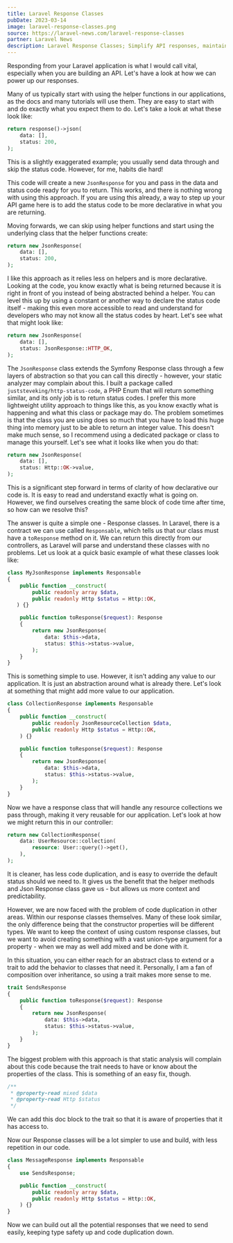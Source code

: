 ```yaml
---
title: Laravel Response Classes
pubDate: 2023-03-14
image: laravel-response-classes.png
source: https://laravel-news.com/laravel-response-classes
partner: Laravel News
description: Laravel Response Classes; Simplify API responses, maintain code quality with custom response classes.
---
```


Responding from your Laravel application is what I would call vital, especially when you are building an API. Let's have a look at how we can power up our responses.

Many of us typically start with using the helper functions in our applications, as the docs and many tutorials will use them. They are easy to start with and do exactly what you expect them to do. Let's take a look at what these look like:

```php
return response()->json(
    data: [],
    status: 200,
);
```

This is a slightly exaggerated example; you usually send data through and skip the status code. However, for me, habits die hard!

This code will create a new `JsonResponse` for you and pass in the data and status code ready for you to return. This works, and there is nothing wrong with using this approach. If you are using this already, a way to step up your API game here is to add the status code to be more declarative in what you are returning.

Moving forwards, we can skip using helper functions and start using the underlying class that the helper functions create:

```php
return new JsonResponse(
    data: [],
    status: 200,
);
```

I like this approach as it relies less on helpers and is more declarative. Looking at the code, you know exactly what is being returned because it is right in front of you instead of being abstracted behind a helper. You can level this up by using a constant or another way to declare the status code itself - making this even more accessible to read and understand for developers who may not know all the status codes by heart. Let's see what that might look like:

```php
return new JsonResponse(
    data: [],
    status: JsonResponse::HTTP_OK,
);
```

The `JsonResponse` class extends the Symfony Response class through a few layers of abstraction so that you can call this directly - however, your static analyzer may complain about this. I built a package called `juststeveking/http-status-code`, a PHP Enum that will return something similar, and its only job is to return status codes. I prefer this more lightweight utility approach to things like this, as you know exactly what is happening and what this class or package may do. The problem sometimes is that the class you are using does so much that you have to load this huge thing into memory just to be able to return an integer value. This doesn't make much sense, so I recommend using a dedicated package or class to manage this yourself. Let's see what it looks like when you do that:

```php
return new JsonResponse(
    data: [],
    status: Http::OK->value,
);
```

This is a significant step forward in terms of clarity of how declarative our code is. It is easy to read and understand exactly what is going on. However, we find ourselves creating the same block of code time after time, so how can we resolve this?

The answer is quite a simple one - Response classes. In Laravel, there is a contract we can use called `Responsable`, which tells us that our class must have a `toResponse` method on it. We can return this directly from our controllers, as Laravel will parse and understand these classes with no problems. Let us look at a quick basic example of what these classes look like:

```php
class MyJsonResponse implements Responsable
{
    public function __construct(
        public readonly array $data,
        public readonly Http $status = Http::OK,
   ) {}

    public function toResponse($request): Response
    {
        return new JsonResponse(
            data: $this->data,
            status: $this->status->value,
        );
    }
}
```

This is something simple to use. However, it isn't adding any value to our application. It is just an abstraction around what is already there. Let's look at something that might add more value to our application.

```php
class CollectionResponse implements Responsable
{
    public function __construct(
        public readonly JsonResourceCollection $data,
        public readonly Http $status = Http::OK,
    ) {}

    public function toResponse($request): Response
    {
        return new JsonResponse(
            data: $this->data,
            status: $this->status->value,
        );
    }
}
```

Now we have a response class that will handle any resource collections we pass through, making it very reusable for our application. Let's look at how we might return this in our controller:

```php
return new CollectionResponse(
    data: UserResource::collection(
        resource: User::query()->get(),
    ),
);
```

It is cleaner, has less code duplication, and is easy to override the default status should we need to. It gives us the benefit that the helper methods and Json Response class gave us - but allows us more context and predictability.

However, we are now faced with the problem of code duplication in other areas. Within our response classes themselves. Many of these look similar, the only difference being that the constructor properties will be different types. We want to keep the context of using custom response classes, but we want to avoid creating something with a vast union-type argument for a property - when we may as well add mixed and be done with it.

In this situation, you can either reach for an abstract class to extend or a trait to add the behavior to classes that need it. Personally, I am a fan of composition over inheritance, so using a trait makes more sense to me.

```php
trait SendsResponse
{
    public function toResponse($request): Response
    {
        return new JsonResponse(
            data: $this->data,
            status: $this->status->value,
        );
    }
}
```

The biggest problem with this approach is that static analysis will complain about this code because the trait needs to have or know about the properties of the class. This is something of an easy fix, though.

```php
/**
 * @property-read mixed $data
 * @property-read Http $status 
 */
```

We can add this doc block to the trait so that it is aware of properties that it has access to.

Now our Response classes will be a lot simpler to use and build, with less repetition in our code.

```php
class MessageResponse implements Responsable
{
    use SendsResponse;

    public function __construct(
        public readonly array $data,
        public readonly Http $status = Http::OK,
    ) {}
}
```

Now we can build out all the potential responses that we need to send easily, keeping type safety up and code duplication down.
